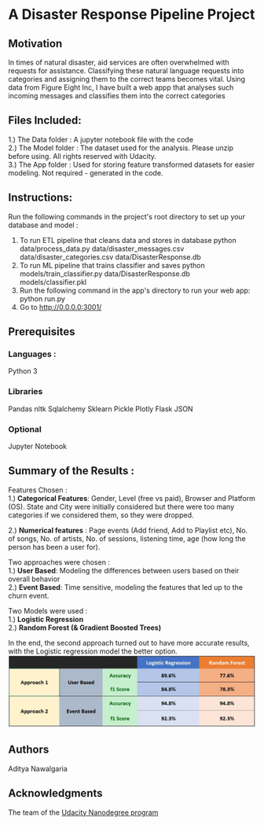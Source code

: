 # A Disaster Response Pipeline Project

## Motivation

In times of natural disaster, aid services are often overwhelmed with requests for assistance. Classifying these natural language requests into categories and assigning them to the correct teams becomes vital.
Using data from Figure Eight Inc, I have built a web appp that analyses such incoming messages and classifies them into the correct categories
  
## Files Included:
1.) The Data folder : A jupyter notebook file with the code  
2.) The Model folder : The dataset used for the analysis. Please unzip before using. All rights reserved with Udacity.  
3.) The App folder : Used for storing feature transformed datasets for easier modeling. Not required - generated in the code.  

## Instructions:
Run the following commands in the project's root directory to set up your database and model :
1. To run ETL pipeline that cleans data and stores in database python data/process_data.py data/disaster_messages.csv data/disaster_categories.csv data/DisasterResponse.db
2. To run ML pipeline that trains classifier and saves python models/train_classifier.py data/DisasterResponse.db models/classifier.pkl
3. Run the following command in the app's directory to run your web app: python run.py
4. Go to http://0.0.0.0:3001/


## Prerequisites  
### Languages :  
Python 3   

### Libraries
Pandas
nltk
Sqlalchemy 
Sklearn
Pickle
Plotly
Flask
JSON

### Optional  
Jupyter Notebook  

## Summary of the Results :

Features Chosen :  
1.) **Categorical Features**: Gender, Level (free vs paid), Browser and Platform (OS). State and City were initially considered but there were too many categories if we considered them, so they were dropped.  

2.) **Numerical features** : Page events (Add friend, Add to Playlist etc), No. of songs, No. of artists, No. of sessions, listening time, age (how long the person has been a user for).   

Two approaches were chosen :   
1.) **User Based**: Modeling the differences between users based on their overall behavior  
2.) **Event Based**: Time sensitive, modeling the features that led up to the churn event.   
  
Two Models were used :   
1.) **Logistic Regression**  
2.) **Random Forest (& Gradient Boosted Trees)**  
  
  
In the end, the second approach turned out to have more accurate results, with the Logistic regression model the better option.  
![Results Image](https://github.com/adityanawal/Sparkify/blob/main/results.JPG)

## Authors
Aditya Nawalgaria

## Acknowledgments
The team of the [Udacity Nanodegree program](www.udacity.com)  
